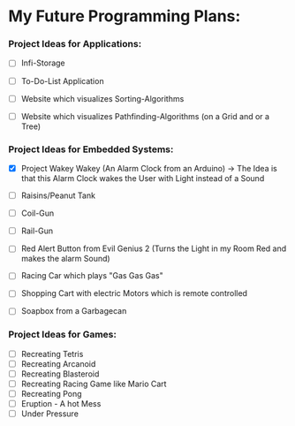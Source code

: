 
# **My Future Programming Plans:**


### **Project Ideas for Applications:**
- [ ] Infi-Storage
- [ ] To-Do-List Application
- [ ] Website which visualizes Sorting-Algorithms
- [ ] Website which visualizes Pathfinding-Algorithms (on a Grid and or a Tree)


### **Project Ideas for Embedded Systems:**
- [x] Project Wakey Wakey (An Alarm Clock from an Arduino)
  -> The Idea is that this Alarm Clock wakes the User with Light instead of a Sound
- [ ] Raisins/Peanut Tank
- [ ] Coil-Gun
- [ ] Rail-Gun
- [ ] Red Alert Button from Evil Genius 2 (Turns the Light in my Room Red and makes the alarm Sound)
- [ ] Racing Car which plays "Gas Gas Gas"
- [ ] Shopping Cart with electric Motors which is remote controlled
- [ ] Soapbox from a Garbagecan


### **Project Ideas for Games:**
- [ ] Recreating Tetris
- [ ] Recreating Arcanoid
- [ ] Recreating Blasteroid
- [ ] Recreating Racing Game like Mario Cart
- [ ] Recreating Pong
- [ ] Eruption - A hot Mess
- [ ] Under Pressure
